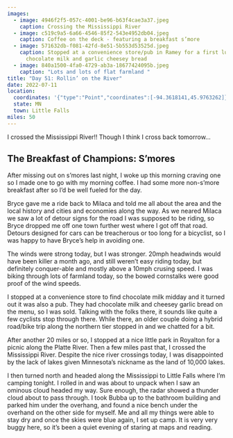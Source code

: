 ```yaml
---
images:
  - image: 4946f2f5-057c-4001-be96-b63f4cae3a37.jpeg
    caption: Crossing the Mississippi River
  - image: c519c9a5-6a66-4546-85f2-543e4952db04.jpeg
    caption: Coffee on the deck - featuring a breakfast s’more
  - image: 571632db-f081-42fd-8e51-5b553d53525d.jpeg
    caption: Stopped at a convenience store/pub in Ramey for a first lunch of
      chocolate milk and garlic cheesey bread
  - image: 840a1500-4fa0-4729-ab3a-18677424095b.jpeg
    caption: "Lots and lots of flat farmland "
title: "Day 51: Rollin’ on the River"
date: 2022-07-11
location:
  coordinates: '{"type":"Point","coordinates":[-94.3618141,45.9763262]}'
  state: MN
  town: Little Falls
miles: 50
---
```

I crossed the Mississippi River!! Though I think I cross back tomorrow…

## The Breakfast of Champions: S’mores

After missing out on s’mores last night, I woke up this morning craving one so I made one to go with my morning coffee. I had some more non-s’more breakfast after so I’d be well fueled for the day. 

Bryce gave me a ride back to Milaca and told me all about the area and the local history and cities and economies along the way. As we neared Milaca we saw a lot of detour signs for the road I was supposed to be riding, so Bryce dropped me off one town further west where I got off that road. Detours designed for cars can be treacherous or too long for a bicyclist, so I was happy to have Bryce’s help in avoiding one. 

The winds were strong today, but I was stronger. 20mph headwinds would have been killer a month ago, and still weren’t easy riding today, but definitely conquer-able and mostly above a 10mph crusing speed. I was biking through lots of farmland today, so the bowed cornstalks were good proof of the wind speeds. 

I stopped at a convenience store to find chocolate milk midday and it turned out it was also a pub. They had chocolate milk and cheesey garlic bread on the menu, so I was sold. Talking with the folks there, it sounds like quite a few cyclists stop through there. While there, an older couple doing a hybrid road/bike trip along the northern tier stopped in and we chatted for a bit. 

After another 20 miles or so, I stopped at a nice little park in Royalton for a picnic along the Platte River. Then a few miles past that, I crossed the Mississippi River. Despite the nice river crossings today, I was disappointed by the lack of lakes given Minnesota’s nickname as the land of 10,000 lakes. 

I then turned north and headed along the Mississippi to Little Falls where I’m camping tonight. I rolled in and was about to unpack when I saw an ominous cloud headed my way. Sure enough, the radar showed a thunder cloud about to pass through. I took Bubba up to the bathroom building  and parked him under the overhang, and found a nice bench under the overhand on the other side for myself. Me and all my things were able to stay dry and once the skies were blue again, I set up camp. It is very very buggy here, so it’s been a quiet evening of staring at maps and reading.